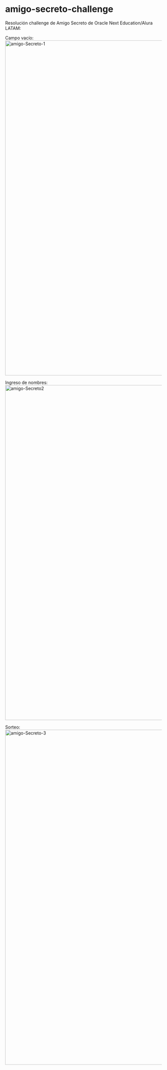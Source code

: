 # amigo-secreto-challenge

Resolución challenge de Amigo Secreto de Oracle Next Education/Alura LATAM:

Campo vacío:
<img width="1918" height="1078" alt="amigo-Secreto-1" src="https://github.com/user-attachments/assets/15a9ff1e-5cdd-4288-9645-64baafc68279" />

Ingreso de nombres:
<img width="1918" height="1078" alt="amigo-Secreto2" src="https://github.com/user-attachments/assets/a3f54e12-62d2-4636-ac7a-5fd3b6c34890" />

Sorteo:
<img width="1918" height="1078" alt="amigo-Secreto-3" src="https://github.com/user-attachments/assets/3ac4e1c3-b320-43e6-abb5-ab150727f62d" />
